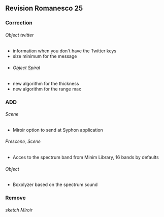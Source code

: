 ## Revision Romanesco 25

### Correction
###### Object twitter
* information when you don't have the Twitter keys
* size minimum for the message
* ###### Object Spiral
* new algorithm for the thickness
* new algorithm for the range max

### ADD
###### Scene 
* Miroir option to send at Syphon application


###### Prescene, Scene 
* Acces to the spectrum band from Minim Library, 16 bands by defaults

###### Object 
* Boxolyzer based on the spectrum sound

### Remove
###### sketch Miroir




